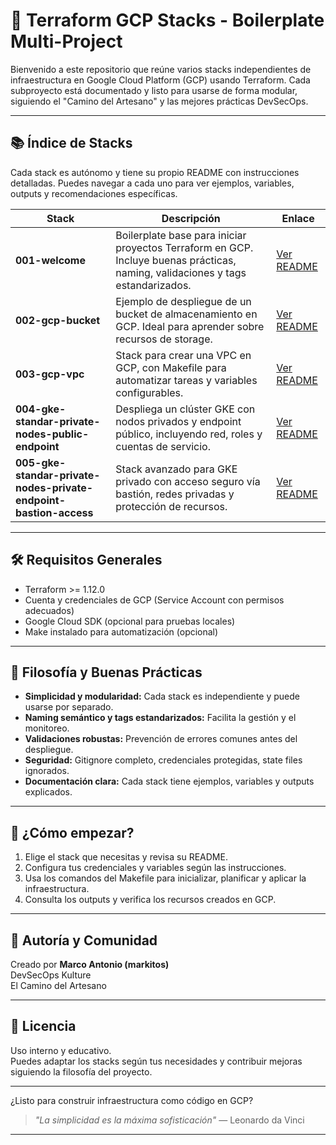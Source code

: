 # 🚀 Terraform GCP Stacks - Boilerplate Multi-Project

Bienvenido a este repositorio que reúne varios stacks independientes de infraestructura en Google Cloud Platform (GCP) usando Terraform. Cada subproyecto está documentado y listo para usarse de forma modular, siguiendo el "Camino del Artesano" y las mejores prácticas DevSecOps.

---

## 📚 Índice de Stacks

Cada stack es autónomo y tiene su propio README con instrucciones detalladas. Puedes navegar a cada uno para ver ejemplos, variables, outputs y recomendaciones específicas.

| Stack | Descripción | Enlace |
|-------|-------------|--------|
| **001-welcome** | Boilerplate base para iniciar proyectos Terraform en GCP. Incluye buenas prácticas, naming, validaciones y tags estandarizados. | [Ver README](./001-welcome/README.md) |
| **002-gcp-bucket** | Ejemplo de despliegue de un bucket de almacenamiento en GCP. Ideal para aprender sobre recursos de storage. | [Ver README](./002-gcp-bucket/README.md) |
| **003-gcp-vpc** | Stack para crear una VPC en GCP, con Makefile para automatizar tareas y variables configurables. | [Ver README](./003-gcp-vpc/README.md) |
| **004-gke-standar-private-nodes-public-endpoint** | Despliega un clúster GKE con nodos privados y endpoint público, incluyendo red, roles y cuentas de servicio. | [Ver README](./004-gke-standar-private-nodes-public-endpoint/README.md) |
| **005-gke-standar-private-nodes-private-endpoint-bastion-access** | Stack avanzado para GKE privado con acceso seguro vía bastión, redes privadas y protección de recursos. | [Ver README](./005-gke-standar-private-nodes-private-endpoint-bastion-access/README.md) |

---

## 🛠️ Requisitos Generales

- Terraform >= 1.12.0
- Cuenta y credenciales de GCP (Service Account con permisos adecuados)
- Google Cloud SDK (opcional para pruebas locales)
- Make instalado para automatización (opcional)

---

## 🧩 Filosofía y Buenas Prácticas

- **Simplicidad y modularidad:** Cada stack es independiente y puede usarse por separado.
- **Naming semántico y tags estandarizados:** Facilita la gestión y el monitoreo.
- **Validaciones robustas:** Prevención de errores comunes antes del despliegue.
- **Seguridad:** Gitignore completo, credenciales protegidas, state files ignorados.
- **Documentación clara:** Cada stack tiene ejemplos, variables y outputs explicados.

---

## 🚦 ¿Cómo empezar?

1. Elige el stack que necesitas y revisa su README.
2. Configura tus credenciales y variables según las instrucciones.
3. Usa los comandos del Makefile para inicializar, planificar y aplicar la infraestructura.
4. Consulta los outputs y verifica los recursos creados en GCP.

---

## 🤝 Autoría y Comunidad

Creado por **Marco Antonio (markitos)**  
DevSecOps Kulture  
El Camino del Artesano

---

## 📄 Licencia

Uso interno y educativo.  
Puedes adaptar los stacks según tus necesidades y contribuir mejoras siguiendo la filosofía del proyecto.

---

¿Listo para construir infraestructura como código en GCP?  
> *"La simplicidad es la máxima sofisticación"* — Leonardo da Vinci

---